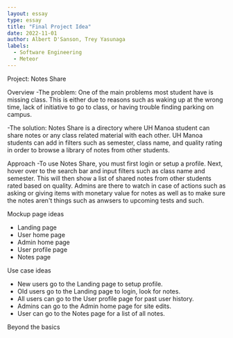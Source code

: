 ```yaml
---
layout: essay
type: essay
title: "Final Project Idea"
date: 2022-11-01
author: Albert D'Sanson, Trey Yasunaga
labels:
  - Software Engineering
  - Meteor
---
```


Project: Notes Share

Overview
-The problem: One of the main problems most student have is missing class. This is either due to reasons such as waking up at the wrong time, lack of initiative to go to class, or having trouble finding parking on campus. 

-The solution: Notes Share is a directory where UH Manoa student can share notes or any class related material with each other. UH Manoa students can add in filters such as semester, class name, and quality rating in order to browse a library of notes from other students.

Approach
-To use Notes Share, you must first login or setup a profile. Next, hover over to the search bar and input filters such as class name and semester. This will then show a list of shared notes from other students rated based on quality. Admins are there to watch in case of actions such as asking or giving items with monetary value for notes as well as to make sure the notes aren't things such as anwsers to upcoming tests and such.

Mockup page ideas
- Landing page
- User home page
- Admin home page
- User profile page
- Notes page

Use case ideas
- New users go to the Landing page to setup profile.
- Old users go to the Landing page to login, look for notes.
- All users can go to the User profile page for past user history.
- Admins can go to the Admin home page for site edits.
- User can go to the Notes page for a list of all notes.

Beyond the basics

